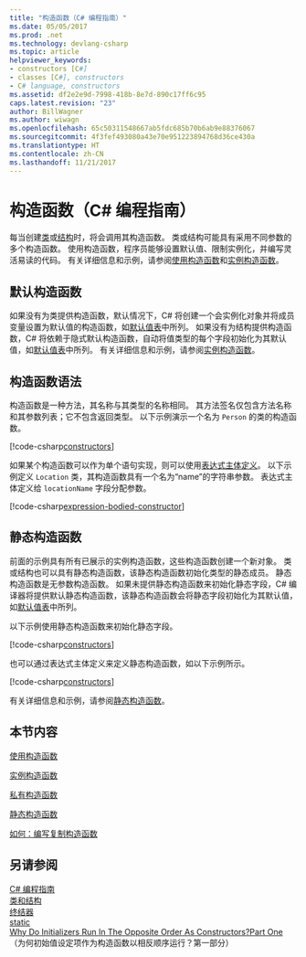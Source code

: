 ```yaml
---
title: "构造函数（C# 编程指南）"
ms.date: 05/05/2017
ms.prod: .net
ms.technology: devlang-csharp
ms.topic: article
helpviewer_keywords:
- constructors [C#]
- classes [C#], constructors
- C# language, constructors
ms.assetid: df2e2e9d-7998-418b-8e7d-890c17ff6c95
caps.latest.revision: "23"
author: BillWagner
ms.author: wiwagn
ms.openlocfilehash: 65c50311548667ab5fdc685b70b6ab9e88376067
ms.sourcegitcommit: 4f3fef493080a43e70e951223894768d36ce430a
ms.translationtype: HT
ms.contentlocale: zh-CN
ms.lasthandoff: 11/21/2017
---
```

# <a name="constructors-c-programming-guide"></a>构造函数（C# 编程指南）
每当创建[类](../../../csharp/language-reference/keywords/class.md)或[结构](../../../csharp/language-reference/keywords/struct.md)时，将会调用其构造函数。 类或结构可能具有采用不同参数的多个构造函数。 使用构造函数，程序员能够设置默认值、限制实例化，并编写灵活易读的代码。 有关详细信息和示例，请参阅[使用构造函数](../../../csharp/programming-guide/classes-and-structs/using-constructors.md)和[实例构造函数](../../../csharp/programming-guide/classes-and-structs/instance-constructors.md)。  

## <a name="default-constructors"></a>默认构造函数
  
如果没有为类提供构造函数，默认情况下，C# 将创建一个会实例化对象并将成员变量设置为默认值的构造函数，如[默认值表](../../../csharp/language-reference/keywords/default-values-table.md)中所列。 如果没有为结构提供构造函数，C# 将依赖于隐式默认构造函数，自动将值类型的每个字段初始化为其默认值，如[默认值表](../../../csharp/language-reference/keywords/default-values-table.md)中所列。 有关详细信息和示例，请参阅[实例构造函数](../../../csharp/programming-guide/classes-and-structs/instance-constructors.md)。  

## <a name="constructor-syntax"></a>构造函数语法

构造函数是一种方法，其名称与其类型的名称相同。 其方法签名仅包含方法名称和其参数列表；它不包含返回类型。 以下示例演示一个名为 `Person` 的类的构造函数。

[!code-csharp[constructors](../../../../samples/snippets/csharp/programming-guide/classes-and-structs/constructors1.cs#1)]  

如果某个构造函数可以作为单个语句实现，则可以使用[表达式主体定义](../statements-expressions-operators/expression-bodied-members.md)。 以下示例定义 `Location` 类，其构造函数具有一个名为“name”的字符串参数。 表达式主体定义给 `locationName` 字段分配参数。

[!code-csharp[expression-bodied-constructor](../../../../samples/snippets/csharp/programming-guide/classes-and-structs/expr-bodied-ctor.cs#1)]  

## <a name="static-constructors"></a>静态构造函数

前面的示例具有所有已展示的实例构造函数，这些构造函数创建一个新对象。 类或结构也可以具有静态构造函数，该静态构造函数初始化类型的静态成员。  静态构造函数是无参数构造函数。 如果未提供静态构造函数来初始化静态字段，C# 编译器将提供默认静态构造函数，该静态构造函数会将静态字段初始化为其默认值，如[默认值表](../../../csharp/language-reference/keywords/default-values-table.md)中所列。 

以下示例使用静态构造函数来初始化静态字段。

[!code-csharp[constructors](../../../../samples/snippets/csharp/programming-guide/classes-and-structs/constructors1.cs#2)]  

也可以通过表达式主体定义来定义静态构造函数，如以下示例所示。 

[!code-csharp[constructors](../../../../samples/snippets/csharp/programming-guide/classes-and-structs/constructors1.cs#3)]  

有关详细信息和示例，请参阅[静态构造函数](../../../csharp/programming-guide/classes-and-structs/static-constructors.md)。  
  
## <a name="in-this-section"></a>本节内容  
 [使用构造函数](../../../csharp/programming-guide/classes-and-structs/using-constructors.md)  
  
 [实例构造函数](../../../csharp/programming-guide/classes-and-structs/instance-constructors.md)  
  
 [私有构造函数](../../../csharp/programming-guide/classes-and-structs/private-constructors.md)  
  
 [静态构造函数](../../../csharp/programming-guide/classes-and-structs/static-constructors.md)  
  
 [如何：编写复制构造函数](../../../csharp/programming-guide/classes-and-structs/how-to-write-a-copy-constructor.md)  
  
## <a name="see-also"></a>另请参阅  
 [C# 编程指南](../../../csharp/programming-guide/index.md)  
 [类和结构](../../../csharp/programming-guide/classes-and-structs/index.md)  
 [终结器](../../../csharp/programming-guide/classes-and-structs/destructors.md)  
 [static](../../../csharp/language-reference/keywords/static.md)  
 [Why Do Initializers Run In The Opposite Order As Constructors?Part One](http://go.microsoft.com/fwlink/?LinkId=112374)（为何初始值设定项作为构造函数以相反顺序运行？第一部分）
